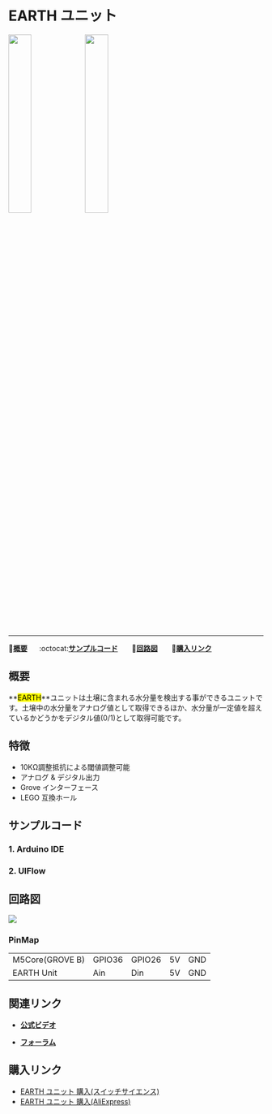 # EARTH ユニット

<img src="assets/img/product_pics/unit/M5GO_Unit_earth.png" width="30%" height="30%"><img src="assets/img/product_pics/unit/unit_earth_grove_b.png" width="30%" height="30%">

***

:memo:**[概要](#概要)**&nbsp;&nbsp;&nbsp;&nbsp;&nbsp;&nbsp;:octocat:**[サンプルコード](#サンプルコード)**&nbsp;&nbsp;&nbsp;&nbsp;&nbsp;&nbsp; :electric_plug:**[回路図](#回路図)** &nbsp;&nbsp;&nbsp;&nbsp;&nbsp;&nbsp;🛒**[購入リンク](#購入リンク)**

## 概要

**<mark>EARTH</mark>**ユニットは土壌に含まれる水分量を検出する事ができるユニットです。土壌中の水分量をアナログ値として取得できるほか、水分量が一定値を超えているかどうかをデジタル値(0/1)として取得可能です。

## 特徴

- 10KΩ調整抵抗による閾値調整可能
- アナログ & デジタル出力
- Grove インターフェース
- LEGO 互換ホール

## サンプルコード

### 1. Arduino IDE


### 2. UIFlow

## 回路図

<img src="assets/img/product_pics/unit/earth_sch.JPG">

### PinMap

<table>
 <tr><td>M5Core(GROVE B)</td><td>GPIO36</td><td>GPIO26</td><td>5V</td><td>GND</td></tr>
 <tr><td>EARTH Unit</td><td>Ain</td><td>Din</td><td>5V</td><td>GND</td></tr>
</table>

## 関連リンク

- **[公式ビデオ](https://www.youtube.com/channel/UCozgFVglWYQXbvTmGyS739w)**

- **[フォーラム](http://forum.m5stack.com/)**

## 購入リンク

- [EARTH ユニット 購入(スイッチサイエンス)](https://www.switch-science.com/catalog/4049/)
- [EARTH ユニット 購入(AliExpress)](https://www.aliexpress.com/store/product/M5Stack/3226069_32922643696.html)